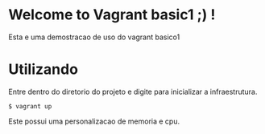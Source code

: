 # Welcome to Vagrant basic1 ;) !

Esta e uma demostracao de uso do vagrant basico1

# Utilizando

Entre dentro do diretorio do projeto e digite para inicializar a infraestrutura.

```
$ vagrant up 
```

Este possui uma personalizacao de memoria e cpu.